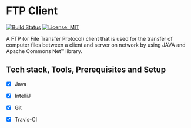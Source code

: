 # FTP Client
[![Build Status](https://travis-ci.com/mKimp/occurence_of_subString.svg?branch=master)](https://travis-ci.com/mKimp/occurence_of_subString)
[![License: MIT](https://img.shields.io/badge/License-MIT-yellow.svg)]()

A FTP (or File Transfer Protocol) client that is used for the transfer of computer files between a client and server on network by using JAVA and Apache Commons Net™ library.
<!--project description-->

## Tech stack, Tools, Prerequisites and Setup
- [x] Java
- [x] IntelliJ
- [x] Git
- [x] Travis-CI

